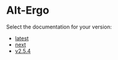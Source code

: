 # Alt-Ergo
Select the documentation for your version:
 - [latest](latest/)
 - [next](next/)
 - [v2.5.4](v2.5.4/)
